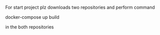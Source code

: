 For start project plz downloads two repositories and perform command

docker-compose up build

in the both repositories